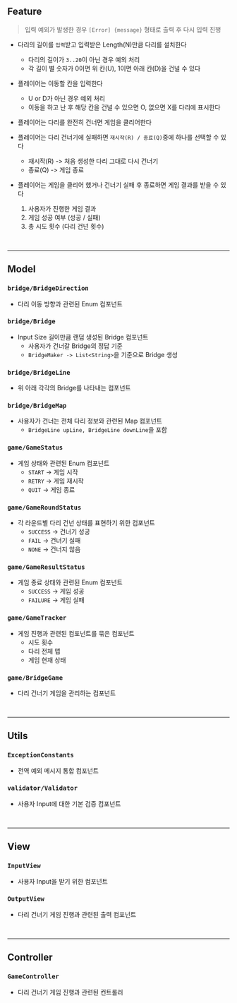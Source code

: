 ## Feature

> 입력 예외가 발생한 경우 `[Error] {message}` 형태로 출력 후 다시 입력 진행

- 다리의 길이를 `입력`받고 입력받은 Length(N)만큼 다리를 설치한다
  - 다리의 길이가 `3..20`이 아닌 경우 예외 처리
  - 각 길이 별 숫자가 0이면 위 칸(U), 1이면 아래 칸(D)을 건널 수 있다

- 플레이어는 이동할 칸을 입력한다
  - U or D가 아닌 경우 예외 처리
  - 이동을 하고 난 후 해당 칸을 건널 수 있으면 O, 없으면 X를 다리에 표시한다

- 플레이어는 다리를 완전히 건너면 게임을 클리어한다

- 플레이어는 다리 건너기에 실패하면 `재시작(R) / 종료(Q)`중에 하나를 선택할 수 있다
  - 재시작(R) -> 처음 생성한 다리 그대로 다시 건너기
  - 종료(Q) -> 게임 종료

- 플레이어는 게임을 클리어 했거나 건너기 실패 후 종료하면 게임 결과를 받을 수 있다
  1. 사용자가 진행한 게임 결과
  2. 게임 성공 여부 (성공 / 실패)
  3. 총 시도 횟수 (다리 건넌 횟수)

<br>
<hr>

## Model

### `bridge/BridgeDirection`

- 다리 이동 방향과 관련된 Enum 컴포넌트

### `bridge/Bridge`

- Input Size 길이만큼 랜덤 생성된 Bridge 컴포넌트
  - 사용자가 건너갈 Bridge의 정답 기준
  - `BridgeMaker -> List<String>`을 기준으로 Bridge 생성

### `bridge/BridgeLine`

- 위 아래 각각의 Bridge를 나타내는 컴포넌트

### `bridge/BridgeMap`

- 사용자가 건너는 전체 다리 정보와 관련된 Map 컴포넌트
  - `BridgeLine upLine, BridgeLine downLine`을 포함

### `game/GameStatus`

- 게임 상태와 관련된 Enum 컴포넌트
  - `START` -> 게임 시작
  - `RETRY` -> 게임 재시작
  - `QUIT` -> 게임 종료

### `game/GameRoundStatus`

- 각 라운드별 다리 건넌 상태를 표현하기 위한 컴포넌트
  - `SUCCESS` -> 건너기 성공
  - `FAIL` -> 건너기 실패
  - `NONE` -> 건너지 않음

### `game/GameResultStatus`

- 게임 종료 상태와 관련된 Enum 컴포넌트
  - `SUCCESS` -> 게임 성공
  - `FAILURE` -> 게임 실패

### `game/GameTracker`

- 게임 진행과 관련된 컴포넌트를 묶은 컴포넌트
  - 시도 횟수
  - 다리 전체 맵
  - 게임 현재 상태

### `game/BridgeGame`

- 다리 건너기 게임을 관리하는 컴포넌트

<br>
<hr>

## Utils

### `ExceptionConstants`

- 전역 예외 메시지 통합 컴포넌트

### `validator/Validator`

- 사용자 Input에 대한 기본 검증 컴포넌트

<br>
<hr>

## View

### `InputView`

- 사용자 Input을 받기 위한 컴포넌트

### `OutputView`

- 다리 건너기 게임 진행과 관련된 출력 컴포넌트

<br>
<hr>

## Controller

### `GameController`

- 다리 건너기 게임 진행과 관련된 컨트롤러

<br>
